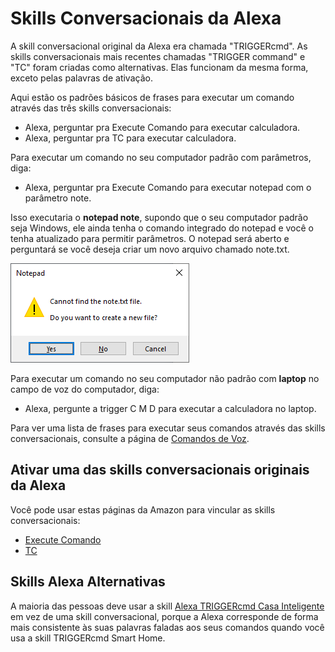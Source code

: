 # Skills Conversacionais da Alexa

A skill conversacional original da Alexa era chamada "TRIGGERcmd". As skills conversacionais mais recentes chamadas "TRIGGER command" e "TC" foram criadas como alternativas. Elas funcionam da mesma forma, exceto pelas palavras de ativação.

Aqui estão os padrões básicos de frases para executar um comando através das três skills conversacionais:

* Alexa, perguntar pra Execute Comando para executar calculadora.
* Alexa, perguntar pra TC para executar calculadora.

Para executar um comando no seu computador padrão com parâmetros, diga:

* Alexa, perguntar pra Execute Comando para executar notepad com o parâmetro note.

Isso executaria o **notepad note**, supondo que o seu computador padrão seja Windows, ele ainda tenha o comando integrado do notepad e você o tenha atualizado para permitir parâmetros. O notepad será aberto e perguntará se você deseja criar um novo arquivo chamado note.txt.

![TRIGGERcmd.com](images/notepad_note.png)

Para executar um comando no seu computador não padrão com **laptop** no campo de voz do computador, diga:

* Alexa, pergunte a trigger C M D para executar a calculadora no laptop.

Para ver uma lista de frases para executar seus comandos através das skills conversacionais, consulte a página de [Comandos de Voz](https://www.triggercmd.com/user/command/printlist).

## Ativar uma das skills conversacionais originais da Alexa

Você pode usar estas páginas da Amazon para vincular as skills conversacionais:
* [Execute Comando](https://www.amazon.com/gp/product/B074TV61DK) 
* [TC](https://www.amazon.com/gp/product/B0BMGG4SHS)

## Skills Alexa Alternativas

A maioria das pessoas deve usar a skill [Alexa TRIGGERcmd Casa Inteligente](pt/SmartHomeAlexa.md) em vez de uma skill conversacional, porque a Alexa corresponde de forma mais consistente às suas palavras faladas aos seus comandos quando você usa a skill TRIGGERcmd Smart Home.